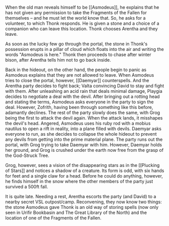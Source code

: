 When the old man reveals himself to be [[Asmodeus]], he explains that he has not given any permission to take the Fragments of the Fallen for themselves – and he must let the world know that. So, he asks for a volunteer, to which Thonk responds. He is given a stone and a choice of a companion who can leave this location. Thonk chooses Arentha and they leave.

As soon as the lucky few go through the portal, the stone in Thonk's possession erupts in a pillar of cloud which floats into the air and writing the words "Asmodeus is here." Thonk then proceeds to chase after winter bison, after Arentha tells him not to go back inside.

Back in the hideout, on the other hand, the people begin to panic as Asmodeus explains that they are not allowed to leave. When Asmodeus tries to close the portal, however, [[Daemyar]] counterspells. And the Arentha party decides to fight back; Valta convincing David to stay and fight with them. After unleashing an acid rain that deals minimal damage, Playgia decides to negotiate a deal with the devil. After bringing out a rotting head and stating the terms, Asmodeus asks everyone in the party to sign the deal. However, Zofrith, having been through something like this before, adamantly declines. The rest of the party slowly does the same, with Grog being the first to attack the devil again. When the attack lands, it misshapes the devil's head. Angered, Asmodeus uses his ruby rod with a mobius nautilus to open a rift in reality, into a plane filled with devils. Daemyar asks everyone to run, as she decides to collapse the whole hideout to prevent any devils from getting into the prime material plane. The party runs out the portal, with Grog trying to take Daemyar with him. However, Daemyar holds her ground, and Grog is crushed under the earth now free from the grasp of the God-Struck Tree.

Grog, however, sees a vision of the disappearing stars as in the [[Plucking of Stars]] and notices a shadow of a creature. Its form is odd, with six hands for feet and a single claw for a head. Before he could do anything, however, he finds himself in the snow where the other members of the party just survived a 500ft fall.

It is quite late. Needing a rest, Arentha escorts the party (and David) to a nearby secret VSL outpost/camp. Reconvening, they now know two things: the stone Asmodeus gave Thonk is an old way of storing spells (now only seen in Urifir Bookbasin and The Great Library of the North) and the location of one of the Fragments of the Fallen.